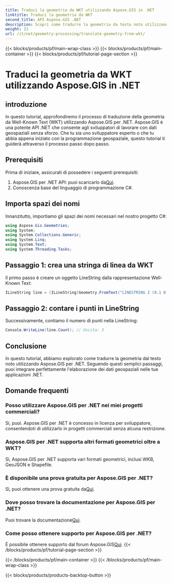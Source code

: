 ```yaml
---
title: Traduci la geometria da WKT utilizzando Aspose.GIS in .NET
linktitle: Traduci la geometria da WKT
second_title: API Aspose.GIS .NET
description: Scopri come tradurre la geometria da testo noto utilizzando Aspose.GIS per .NET. Un tutorial passo passo per un'integrazione perfetta.
weight: 21
url: /it/net/geometry-processing/translate-geometry-from-wkt/
---
```


{{< blocks/products/pf/main-wrap-class >}}
{{< blocks/products/pf/main-container >}}
{{< blocks/products/pf/tutorial-page-section >}}

# Traduci la geometria da WKT utilizzando Aspose.GIS in .NET

## introduzione
In questo tutorial, approfondiremo il processo di traduzione della geometria da Well-Known Text (WKT) utilizzando Aspose.GIS per .NET. Aspose.GIS è una potente API .NET che consente agli sviluppatori di lavorare con dati geospaziali senza sforzo. Che tu sia uno sviluppatore esperto o che tu abbia appena iniziato con la programmazione geospaziale, questo tutorial ti guiderà attraverso il processo passo dopo passo.
## Prerequisiti
Prima di iniziare, assicurati di possedere i seguenti prerequisiti:
1.  Aspose.GIS per .NET API: puoi scaricarlo da[Qui](https://releases.aspose.com/gis/net/).
2. Conoscenza base del linguaggio di programmazione C#.

## Importa spazi dei nomi
Innanzitutto, importiamo gli spazi dei nomi necessari nel nostro progetto C#:
```csharp
using Aspose.Gis.Geometries;
using System;
using System.Collections.Generic;
using System.Linq;
using System.Text;
using System.Threading.Tasks;
```
## Passaggio 1: crea una stringa di linea da WKT
Il primo passo è creare un oggetto LineString dalla rappresentazione Well-Known Text:
```csharp
ILineString line = (ILineString)Geometry.FromText("LINESTRING Z (0.1 0.2 0.3, 1 2 1, 12 23 2)");
```
## Passaggio 2: contare i punti in LineString
Successivamente, contiamo il numero di punti nella LineString:
```csharp
Console.WriteLine(line.Count); // Uscita: 3
```

## Conclusione
In questo tutorial, abbiamo esplorato come tradurre la geometria dal testo noto utilizzando Aspose.GIS per .NET. Seguendo questi semplici passaggi, puoi integrare perfettamente l'elaborazione dei dati geospaziali nelle tue applicazioni .NET.
## Domande frequenti
### Posso utilizzare Aspose.GIS per .NET nei miei progetti commerciali?
Si, puoi. Aspose.GIS per .NET è concesso in licenza per sviluppatore, consentendoti di utilizzarlo in progetti commerciali senza alcuna restrizione.
### Aspose.GIS per .NET supporta altri formati geometrici oltre a WKT?
Sì, Aspose.GIS per .NET supporta vari formati geometrici, inclusi WKB, GeoJSON e Shapefile.
### È disponibile una prova gratuita per Aspose.GIS per .NET?
Sì, puoi ottenere una prova gratuita da[Qui](https://releases.aspose.com/).
### Dove posso trovare la documentazione per Aspose.GIS per .NET?
 Puoi trovare la documentazione[Qui](https://reference.aspose.com/gis/net/).
### Come posso ottenere supporto per Aspose.GIS per .NET?
 È possibile ottenere supporto dal forum Aspose.GIS[Qui](https://forum.aspose.com/c/gis/33).
{{< /blocks/products/pf/tutorial-page-section >}}

{{< /blocks/products/pf/main-container >}}
{{< /blocks/products/pf/main-wrap-class >}}

{{< blocks/products/products-backtop-button >}}
